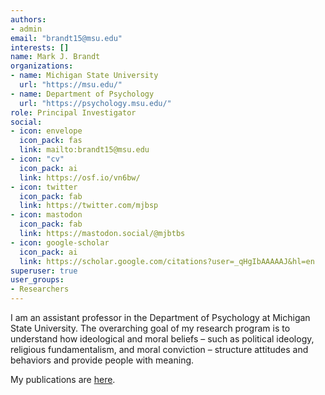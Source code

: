```yaml
---
authors:
- admin
email: "brandt15@msu.edu"
interests: []
name: Mark J. Brandt
organizations:
- name: Michigan State University
  url: "https://msu.edu/"
- name: Department of Psychology
  url: "https://psychology.msu.edu/"
role: Principal Investigator
social:
- icon: envelope
  icon_pack: fas
  link: mailto:brandt15@msu.edu
- icon: "cv"
  icon_pack: ai
  link: https://osf.io/vn6bw/
- icon: twitter
  icon_pack: fab
  link: https://twitter.com/mjbsp
- icon: mastodon
  icon_pack: fab
  link: https://mastodon.social/@mjbtbs
- icon: google-scholar
  icon_pack: ai
  link: https://scholar.google.com/citations?user=_qHgIbAAAAAJ&hl=en
superuser: true
user_groups:
- Researchers
---
```


I am an assistant professor in the Department of Psychology at Michigan State University. The overarching goal of my research program is to understand how ideological and moral beliefs – such as political ideology, religious fundamentalism, and moral conviction – structure attitudes and behaviors and provide people with meaning.

My publications are <a href="https://tbslaboratory.com/publications/index.html">here</a>.

<a href=”google.com” style=”display:none”></a>

<a rel="me" href="https://mastodon.social/@mjbtbs" style=”display:none”></a>
